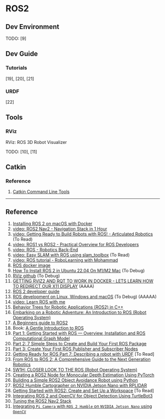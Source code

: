 # ROS2


## Dev Environment

TODO: [9]

## Dev Guide

### Tutorials
[19], [20], [21]

### URDF
[22]


## Tools

### RViz
RViz: ROS 3D Robot Visualizer

TODO: [10], [11]

## Catkin

### Reference
1. [Catkin Command Line Tools](https://catkin-tools.readthedocs.io/en/latest/index.html)


<hr/>

## Reference
1. [Installing ROS 2 on macOS with Docker](https://foxglove.dev/blog/installing-ros2-on-macos-with-docker)
2. [video: ROS2 Nav2 - Navigation Stack in 1 Hour](https://www.youtube.com/watch?v=idQb2pB-h2Q)
3. [video: Getting Ready to Build Robots with ROS! - Articulated Robotics](https://www.youtube.com/playlist?list=PLunhqkrRNRhYYCaSTVP-qJnyUPkTxJnBt) (To Read)
4. [video: ROS1 vs ROS2 - Practical Overview for ROS Developers](https://www.youtube.com/watch?v=yn638LmVwlw)
5. [video: ROS - Robotics Back-End](https://www.youtube.com/playlist?list=PLLSegLrePWgIPU02-lpVtp58268VB3eCG) 
6. [video: Easy SLAM with ROS using slam_toolbox](https://www.youtube.com/watch?v=ZaiA3hWaRzE) (To Read)
7. [video: ROS tutorial - RoboLearning with Mohammad](https://www.youtube.com/playlist?list=PLDjgHhClgpyQqk6FS-xTfvankuRczxA2_)
8. [ROS docker image](https://hub.docker.com/r/osrf/ros)
9. [How To Install ROS 2 in Ubuntu 22.04 On M1/M2 Mac](https://www.theroboticsspace.com/blog/How-To-Install-ROS-2-in-Ubuntu-22-04-On-M1-Mac/) (To Debug)
10. [RViz github](https://github.com/ros2/rviz) (To Debug)
11. [GETTING RVIZ2 AND RQT TO WORK IN DOCKER - LETS LEARN HOW TO REDIRECT OUR X11 DISPLAY](https://www.kevsrobots.com/learn/learn_ros/14_docker_x11.html) (AAAA)
12. [ROS 2 developer guide](https://docs.ros.org/en/iron/The-ROS2-Project/Contributing/Developer-Guide.html)
13. [ROS development on Linux, Windows and macOS](https://ubuntu.com/blog/ros-development-on-linux-windows-and-macos) (To Debug) (AAAAA)
14. [video: Learn ROS with me](https://www.youtube.com/playlist?list=PLU9tksFlQRircAdEplrH9NMm4WtSA8yzi)
15. [Behavior Trees for Robotic Applications (ROS2) in C++](https://markus-x-buchholz.medium.com/behavior-trees-in-c-for-robotic-applications-ros2-775ec0e97856)
16. [Embarking on a Robotic Adventure: An Introduction to ROS (Robot Operating System)](https://medium.com/@kushantp179/embarking-on-a-robotic-adventure-an-introduction-to-ros-robot-operating-system-1d7972ca249d)
17. [A Beginners guide to ROS2](https://medium.com/@tetraengnrng/a-beginners-guide-to-ros2-29721dcf49c8)
18. Book: [A Gentle Introduction to ROS](https://jokane.net/agitr/)
19. [Part 1: Getting Started with ROS — Overview, Installation and ROS Computational Graph Model](https://medium.com/analytics-vidhya/getting-started-with-ros-overview-installation-and-ros-computational-graph-model-e94d7a16187f)
20. [Part 2: 7 Simple Steps to Create and Build Your First ROS Package](https://medium.com/swlh/7-simple-steps-to-create-and-build-our-first-ros-package-7e3080d36faa)
21. [Part 3: Create Your First ROS Publisher and Subscriber Nodes](https://medium.com/swlh/part-3-create-your-first-ros-publisher-and-subscriber-nodes-2e833dea7598)
22. [Getting Ready for ROS Part 7: Describing a robot with URDF](https://articulatedrobotics.xyz/ready-for-ros-7-urdf/) [To Read]
23. [From ROS to ROS 2: A Comprehensive Guide to the Next Generation Robotics](https://scalexi.medium.com/from-ros-to-ros-2-a-comprehensive-guide-to-the-next-generation-robotics-f93a4e2e5793)
24. [5W1H: CLOSER LOOK TO THE ROS (Robot Operating System)](https://medium.com/teknopar-akademi/5w1h-closer-look-to-the-ros-robot-operating-system-85a90682fd6c)
25. [Creating a ROS2 Node for Monocular Depth Estimation Using PyTorch](https://medium.com/@kabilankb2003/creating-a-ros2-node-for-monocular-depth-estimation-using-pytorch-d161171a56fc)
26. [Building a Simple ROS2 Object Avoidance Robot using Python](https://medium.com/@kabilankb2003/building-a-simple-ros2-object-avoidance-robot-using-python-962f5b8485d7)
27. [ROS2 Humble Cartographer on NVIDIA Jetson Nano with RPLIDAR](https://medium.com/@kabilankb2003/ros2-humble-cartographer-on-nvidia-jetson-nano-with-rplidar-c0dea4480b78)
28. [Getting Started with ROS2: Create and Set Up a Workspace](https://medium.com/spinor/getting-started-with-ros2-create-and-set-up-a-workspace-f60a6c52328c) [To Read]
29. [Integrating ROS 2 and OpenCV for Object Detection Using TurtleBot3](https://medium.com/@kabilankb2003/integrating-ros-2-and-opencv-for-object-detection-using-turtlebot3-3cce2404334e)
30. [Tuning the ROS2 Nav2 Stack](https://medium.com/@CanyonLakeRobotics/tuning-the-ros2-nav2-stack-5b01f455e217)
31. [Integrating `Pi Camera` with `ROS 2 Humble` on `NVIDIA Jetson Nano` using `OpenCV`](https://medium.com/@kabilankb2003/integrating-pi-camera-with-ros-2-humble-on-nvidia-jetson-nano-using-opencv-de676dd6a2ca)

